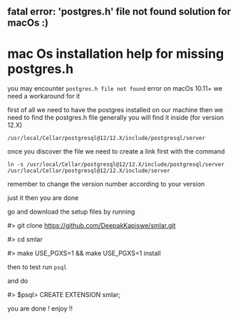 ## fatal error: 'postgres.h' file not found solution for macOs :)
# mac Os installation help for missing postgres.h 
you may encounter `postgres.h file not found` error on macOs 10.11+ 
we need a workaround for it

first of all we need to have the postgres installed on our machine
then we need to find the postgres.h file
generally you will find it inside (for version 12.X)

`/usr/local/Cellar/postgresql@12/12.X/include/postgresql/server`

once you discover the file we need to create a link first with the command 

`ln -s /usr/local/Cellar/postgresql@12/12.X/include/postgresql/server /usr/local/Cellar/postgresql@12/12.X/include/server`

remember to change the version number according to your version

just it then you are done

go and download the setup files by running 

#> git clone https://github.com/DeepakKapiswe/smlar.git

#> cd smlar

#> make USE_PGXS=1  && make USE_PGXS=1 install


then to test run `psql`

and do

#> $psql> CREATE EXTENSION smlar;

you are done !
enjoy !!
